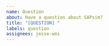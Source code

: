 ```yaml
---
name: Question
about: Have a question about SAPsim?
title: "[QUESTION] "
labels: question
assignees: jesse-wei
---
```


